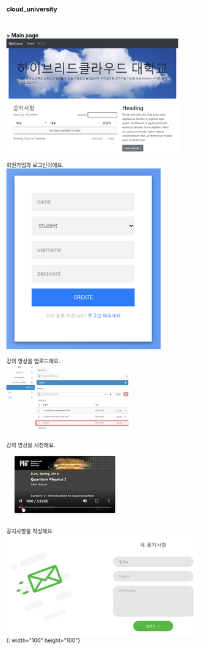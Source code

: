 ### **cloud_university**
<br><br>
**> Main page<br>**
<img src="./SchoolWebsite/static/img/main.png" width="450px" height="300px"></img><br><br>
회원가입과 로그인이에요.<br>
[![](./SchoolWebsite/static/img/sign_up.PNG)](https://youtu.be/87xEKnryBCw)
<br><br>
강의 영상을 업로드해요.<br>
[![](./SchoolWebsite/static/img/upload_video.jpg)](https://youtu.be/bdRQBZx2Pig)
<br><br>
강의 영상을 시청해요.<br>
[![](./SchoolWebsite/static/img/show_video.PNG)](https://youtu.be/DcAHcJwkCEo)
<br><br>
공지사항을 작성해요.<br>
[![](./SchoolWebsite/static/img/notice.PNG)](https://youtu.be/gV-IT__gimw){: width="100" height="100"}
<br><br>